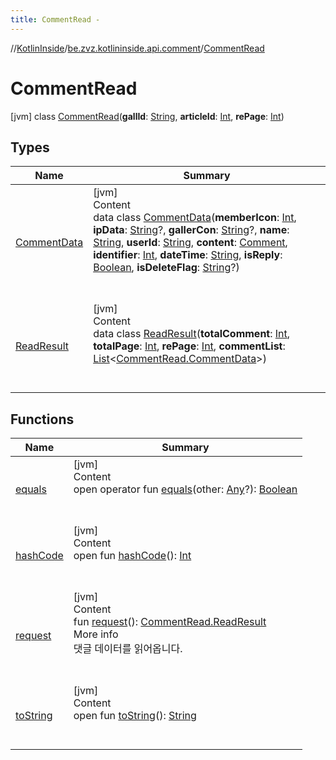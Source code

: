 ```yaml
---
title: CommentRead -
---
```

//[KotlinInside](../../index.md)/[be.zvz.kotlininside.api.comment](../index.md)/[CommentRead](index.md)



# CommentRead  
 [jvm] class [CommentRead](index.md)(**gallId**: [String](https://kotlinlang.org/api/latest/jvm/stdlib/kotlin/-string/index.html), **articleId**: [Int](https://kotlinlang.org/api/latest/jvm/stdlib/kotlin/-int/index.html), **rePage**: [Int](https://kotlinlang.org/api/latest/jvm/stdlib/kotlin/-int/index.html))   


## Types  
  
|  Name|  Summary| 
|---|---|
| <a name="be.zvz.kotlininside.api.comment/CommentRead.CommentData///PointingToDeclaration/"></a>[CommentData](-comment-data/index.md)| <a name="be.zvz.kotlininside.api.comment/CommentRead.CommentData///PointingToDeclaration/"></a>[jvm]  <br>Content  <br>data class [CommentData](-comment-data/index.md)(**memberIcon**: [Int](https://kotlinlang.org/api/latest/jvm/stdlib/kotlin/-int/index.html), **ipData**: [String](https://kotlinlang.org/api/latest/jvm/stdlib/kotlin/-string/index.html)?, **gallerCon**: [String](https://kotlinlang.org/api/latest/jvm/stdlib/kotlin/-string/index.html)?, **name**: [String](https://kotlinlang.org/api/latest/jvm/stdlib/kotlin/-string/index.html), **userId**: [String](https://kotlinlang.org/api/latest/jvm/stdlib/kotlin/-string/index.html), **content**: [Comment](../../be.zvz.kotlininside.api.type.comment/-comment/index.md), **identifier**: [Int](https://kotlinlang.org/api/latest/jvm/stdlib/kotlin/-int/index.html), **dateTime**: [String](https://kotlinlang.org/api/latest/jvm/stdlib/kotlin/-string/index.html), **isReply**: [Boolean](https://kotlinlang.org/api/latest/jvm/stdlib/kotlin/-boolean/index.html), **isDeleteFlag**: [String](https://kotlinlang.org/api/latest/jvm/stdlib/kotlin/-string/index.html)?)  <br><br><br>
| <a name="be.zvz.kotlininside.api.comment/CommentRead.ReadResult///PointingToDeclaration/"></a>[ReadResult](-read-result/index.md)| <a name="be.zvz.kotlininside.api.comment/CommentRead.ReadResult///PointingToDeclaration/"></a>[jvm]  <br>Content  <br>data class [ReadResult](-read-result/index.md)(**totalComment**: [Int](https://kotlinlang.org/api/latest/jvm/stdlib/kotlin/-int/index.html), **totalPage**: [Int](https://kotlinlang.org/api/latest/jvm/stdlib/kotlin/-int/index.html), **rePage**: [Int](https://kotlinlang.org/api/latest/jvm/stdlib/kotlin/-int/index.html), **commentList**: [List](https://kotlinlang.org/api/latest/jvm/stdlib/kotlin.collections/-list/index.html)<[CommentRead.CommentData](-comment-data/index.md)>)  <br><br><br>


## Functions  
  
|  Name|  Summary| 
|---|---|
| <a name="kotlin/Any/equals/#kotlin.Any?/PointingToDeclaration/"></a>[equals](../../be.zvz.kotlininside.utils/-string-util/-companion/index.md#%5Bkotlin%2FAny%2Fequals%2F%23kotlin.Any%3F%2FPointingToDeclaration%2F%5D%2FFunctions%2F49489957)| <a name="kotlin/Any/equals/#kotlin.Any?/PointingToDeclaration/"></a>[jvm]  <br>Content  <br>open operator fun [equals](../../be.zvz.kotlininside.utils/-string-util/-companion/index.md#%5Bkotlin%2FAny%2Fequals%2F%23kotlin.Any%3F%2FPointingToDeclaration%2F%5D%2FFunctions%2F49489957)(other: [Any](https://kotlinlang.org/api/latest/jvm/stdlib/kotlin/-any/index.html)?): [Boolean](https://kotlinlang.org/api/latest/jvm/stdlib/kotlin/-boolean/index.html)  <br><br><br>
| <a name="kotlin/Any/hashCode/#/PointingToDeclaration/"></a>[hashCode](../../be.zvz.kotlininside.utils/-string-util/-companion/index.md#%5Bkotlin%2FAny%2FhashCode%2F%23%2FPointingToDeclaration%2F%5D%2FFunctions%2F49489957)| <a name="kotlin/Any/hashCode/#/PointingToDeclaration/"></a>[jvm]  <br>Content  <br>open fun [hashCode](../../be.zvz.kotlininside.utils/-string-util/-companion/index.md#%5Bkotlin%2FAny%2FhashCode%2F%23%2FPointingToDeclaration%2F%5D%2FFunctions%2F49489957)(): [Int](https://kotlinlang.org/api/latest/jvm/stdlib/kotlin/-int/index.html)  <br><br><br>
| <a name="be.zvz.kotlininside.api.comment/CommentRead/request/#/PointingToDeclaration/"></a>[request](request.md)| <a name="be.zvz.kotlininside.api.comment/CommentRead/request/#/PointingToDeclaration/"></a>[jvm]  <br>Content  <br>fun [request](request.md)(): [CommentRead.ReadResult](-read-result/index.md)  <br>More info  <br>댓글 데이터를 읽어옵니다.  <br><br><br>
| <a name="kotlin/Any/toString/#/PointingToDeclaration/"></a>[toString](../../be.zvz.kotlininside.utils/-string-util/-companion/index.md#%5Bkotlin%2FAny%2FtoString%2F%23%2FPointingToDeclaration%2F%5D%2FFunctions%2F49489957)| <a name="kotlin/Any/toString/#/PointingToDeclaration/"></a>[jvm]  <br>Content  <br>open fun [toString](../../be.zvz.kotlininside.utils/-string-util/-companion/index.md#%5Bkotlin%2FAny%2FtoString%2F%23%2FPointingToDeclaration%2F%5D%2FFunctions%2F49489957)(): [String](https://kotlinlang.org/api/latest/jvm/stdlib/kotlin/-string/index.html)  <br><br><br>

